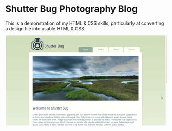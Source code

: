 # Shutter Bug Photography Blog #

This is a demonstration of my HTML &amp; CSS skills, particularly at converting a design file into usable HTML &amp; CSS.

<p align="center">
  <img alt="Screencast of webpage" src="example.gif">
</p>
